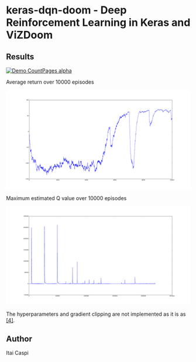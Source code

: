 # keras-dqn-doom - Deep Reinforcement Learning in Keras and ViZDoom

## Results

[![Demo CountPages alpha](https://j.gifs.com/5yGJ3Z.gif)](https://youtu.be/vnFHonjWoHE)

Average return over 10000 episodes

![model](avg_return.png)

Maximum estimated Q value over 10000 episodes

![model](max_Q.png)

The hyperparameters and gradient clipping are not implemented as it is as [[4]](#deep-reinforcement-learning-in-tensorflow).


## Author

Itai Caspi
